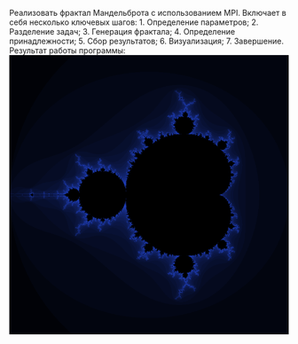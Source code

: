 Реализовать фрактал Мандельброта с использованием MPI.
Включает в себя несколько ключевых шагов:
    1. Определение параметров;
    2. Разделение задач;
    3. Генерация фрактала;
    4. Определение принадлежности;
    5. Сбор результатов;
    6. Визуализация;
    7. Завершение.
Результат работы программы:
![Res](03_04/mandelbrot.png)
